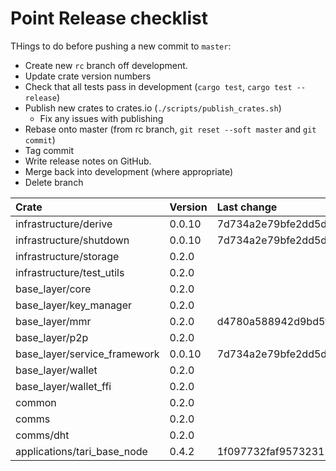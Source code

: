 # Point Release checklist

THings to do before pushing a new commit to `master`:

* Create new `rc` branch off development.
* Update crate version numbers
* Check that all tests pass in development (`cargo test`, `cargo test --release`)
* Publish new crates to crates.io (`./scripts/publish_crates.sh`)
  * Fix any issues with publishing
* Rebase onto master (from rc branch, `git reset --soft master` and `git commit`)
* Tag commit
* Write release notes on GitHub.
* Merge back into development (where appropriate)
* Delete branch

| Crate                        | Version | Last change                              |
|:-----------------------------|:--------|:-----------------------------------------|
| infrastructure/derive        | 0.0.10  | 7d734a2e79bfe2dd5d4ae00a2b760614d21e69c4 |
| infrastructure/shutdown      | 0.0.10  | 7d734a2e79bfe2dd5d4ae00a2b760614d21e69c4 |
| infrastructure/storage       | 0.2.0   |                                          |
| infrastructure/test_utils    | 0.2.0   |                                          |
| base_layer/core              | 0.2.0   |                                          |
| base_layer/key_manager       | 0.2.0   |                                          |
| base_layer/mmr               | 0.2.0   | d4780a588942d9bd5f3188fa373e9aa869a26870 |
| base_layer/p2p               | 0.2.0   |                                          |
| base_layer/service_framework | 0.0.10  | 7d734a2e79bfe2dd5d4ae00a2b760614d21e69c4 |
| base_layer/wallet            | 0.2.0   |                                          |
| base_layer/wallet_ffi        | 0.2.0   |                                          |
| common                       | 0.2.0   |                                          |
| comms                        | 0.2.0   |                                          |
| comms/dht                    | 0.2.0   |                                          |
| applications/tari_base_node  | 0.4.2   | 1f097732faf957323129d3bcfe073dd6dbdf8e41 |
